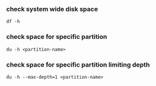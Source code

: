 ### check system wide disk space
`df -h`

### check space for specific partition
`du -h <partition-name>`

### check space for specific partition limiting depth
`du -h --max-depth=1 <partition-name>`
